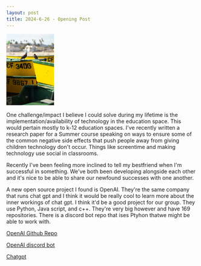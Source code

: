 ```yaml
---
layout: post
title: 2024-6-26 - Opening Post
---
```


<img src="/images/BirdsOfAFeather.jpg" width="25%"/>

One challenge/impact I believe I could solve during my lifetime is the implementation/availability of technology in the education space. This would pertain mostly to k-12 education spaces. I've recently written a research paper for a Summer course speaking on ways to ensure some of the common negative side effects that push people away from giving children technology don't occur. Things like screentime and making technology use social in classrooms.

Recently I've been feeling more inclined to tell my bestfriend when I'm successful in something. We've both been developing alongside each other and it's nice to be able to share our newfound successes with one another. 

A new open source project I found is OpenAI. They're the same company that runs chat gpt and I think it would be really cool to learn more about the inner workings of chat gpt. I think it'd be a good project for our group. They use Python, Java script, and c++. They're very big however and have 169 repositories. There is a discord bot repo that ises Ptyhon thatwe might be able to work with.

[OpenAI Github Repo](https://github.com/openai)

[OpenAI discord bot](https://github.com/openai/gpt-discord-bot)

[Chatgpt](https://chatgpt.com)

